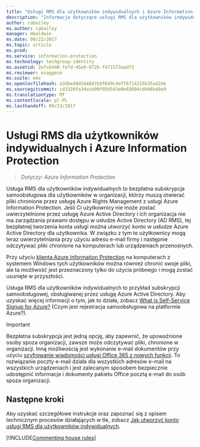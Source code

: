 ```yaml
---
title: "Usługi RMS dla użytkowników indywidualnych i Azure Information Protection"
description: "Informacje dotyczące usługi RMS dla użytkowników indywidualnych, czyli bezpłatnej subskrypcji samoobsługowej przeznaczonej dla użytkowników, którzy otrzymali poufne pliki chronione za pomocą usługi Azure Rights Management, ale nie mogą zostać uwierzytelnieni, ponieważ nie mają konta platformy Azure zarządzanego przez dział IT organizacji."
author: cabailey
ms.author: cabailey
manager: mbaldwin
ms.date: 09/22/2017
ms.topic: article
ms.prod: 
ms.service: information-protection
ms.technology: techgroup-identity
ms.assetid: 2efcb440-fefd-45e9-872b-f471573aadf2
ms.reviewer: esaggese
ms.suite: ems
ms.openlocfilehash: a3dbed8d244847b9f649cdeff6714215b35a42de
ms.sourcegitcommit: cd3320fa34acb90f05d5d3e0e83604cdd46bd9a9
ms.translationtype: MT
ms.contentlocale: pl-PL
ms.lasthandoff: 09/23/2017
---
```

# <a name="rms-for-individuals-and-azure-information-protection"></a>Usługi RMS dla użytkowników indywidualnych i Azure Information Protection

>*Dotyczy: Azure Information Protection*

Usługa RMS dla użytkowników indywidualnych to bezpłatna subskrypcja samoobsługowa dla użytkowników w organizacji, którzy muszą otwierać pliki chronione przez usługę Azure Rights Management z usługi Azure Information Protection. Jeśli Ci użytkownicy nie może zostać uwierzytelnione przez usługę Azure Active Directory i ich organizacja nie ma zarządzania prawami dostępu w usłudze Active Directory (AD RMS), tej bezpłatnej tworzenia konta usługi można utworzyć konto w usłudze Azure Active Directory dla użytkownika. W związku z tym te użytkownicy mogą teraz uwierzytelniania przy użyciu adresu e-mail firmy i następnie odczytywać pliki chronione na komputerach lub urządzeniach przenośnych.

Przy użyciu [klienta Azure Information Protection](../rms-client/client-user-guide.md) na komputerach z systemem Windows tych użytkowników można również chronić swoje pliki, ale ta możliwość jest przeznaczony tylko do użycia próbnego i mogą zostać usunięte w przyszłości.

Usługa RMS dla użytkowników indywidualnych to przykład subskrypcji samoobsługowej, obsługiwanej przez usługę Azure Active Directory. Aby uzyskać więcej informacji o tym, jak to działa, zobacz [What is Self-Service Signup for Azure?](/active-directory/active-directory-self-service-signup) (Czym jest rejestracja samoobsługowa na platformie Azure?). 

> [!IMPORTANT]
> Bezpłatna subskrypcja jest jedną opcję, aby zapewnić, że upoważnione osoby spoza organizacji, zawsze może odczytywać pliki, chronione w organizacji. Inną możliwością jest wykonanie e-mail dokumentów przy użyciu [szyfrowanie wiadomości usługi Office 365 z nowych funkcji](https://support.office.com/article/7ff0c040-b25c-4378-9904-b1b50210d00e). To rozwiązanie poczty e-mail działa dla wszystkich adresów e-mail na wszystkich urządzeniach i jest zalecanym sposobem bezpiecznie udostępnić informacje i dokumenty pakietu Office pocztą e-mail do osób spoza organizacji. 

## <a name="next-steps"></a>Następne kroki
Aby uzyskać szczegółowe instrukcje oraz zapoznać się z opisem technicznym procesów działających w tle, zobacz [Jak utworzyć konto usługi RMS dla użytkowników indywidualnych](rms-for-individuals-user-sign-up.md). 

[!INCLUDE[Commenting house rules](../includes/houserules.md)]
